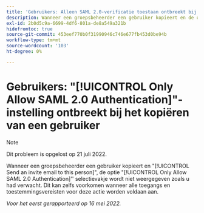 ```yaml
---
title: 'Gebruikers: Alleen SAML 2.0-verificatie toestaan ontbreekt bij het kopiëren van een gebruiker'
description: Wanneer een groepsbeheerder een gebruiker kopieert en de optie "Een uitnodigingse-mail naar deze persoon verzenden" uitschakelt, wordt de optie [!UICONTROL Only Allow SAML 2.0 Authentication] het selectievakje wordt niet weergegeven zoals u had verwacht. Dit kan zelfs voorkomen wanneer alle toegangs en toestemmingsvereisten voor deze actie worden voldaan aan.
exl-id: 2b0d5c9a-6699-4df6-801a-de8a549a321b
hidefromtoc: true
source-git-commit: 453eef770b0f31990946c746e677fb453d0be94b
workflow-type: tm+mt
source-wordcount: '103'
ht-degree: 0%

---
```


# Gebruikers: &quot;[!UICONTROL Only Allow SAML 2.0 Authentication]&quot;-instelling ontbreekt bij het kopiëren van een gebruiker

>[!NOTE]
>
>Dit probleem is opgelost op 21 juli 2022.

Wanneer een groepsbeheerder een gebruiker kopieert en &quot;[!UICONTROL Send an invite email to this person]&quot;, de optie &quot;[!UICONTROL Only Allow SAML 2.0 Authentication]&#39;&#39; selectievakje wordt niet weergegeven zoals u had verwacht. Dit kan zelfs voorkomen wanneer alle toegangs en toestemmingsvereisten voor deze actie worden voldaan aan.

_Voor het eerst gerapporteerd op 16 mei 2022._
